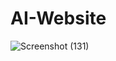 # AI-Website
![Screenshot (131)](https://user-images.githubusercontent.com/125791030/232430806-13d52918-6ea0-43f6-bda8-6f67f01b2dc5.png)
